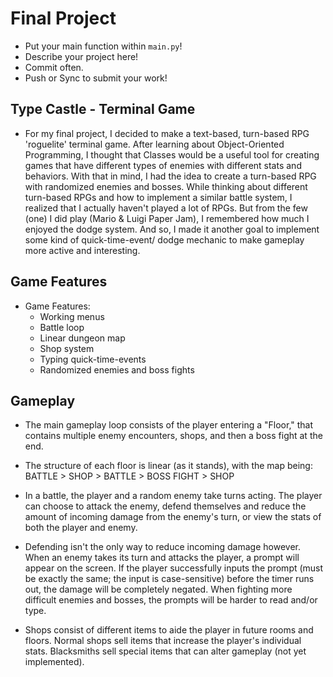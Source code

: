 # Final Project
- Put your main function within `main.py`!
- Describe your project here!
- Commit often.
- Push or Sync to submit your work!


## Type Castle - Terminal Game
* For my final project, I decided to make a text-based, turn-based RPG 'roguelite' terminal game. After learning about Object-Oriented Programming, I thought that Classes would be a useful tool for creating games that have different types of enemies with different stats and behaviors. With that in mind, I had the idea to create a turn-based RPG with randomized enemies and bosses. While thinking about different turn-based RPGs and how to implement a similar battle system, I realized that I actually haven't played a lot of RPGs. But from the few (one) I did play (Mario & Luigi Paper Jam), I remembered how much I enjoyed the dodge system. And so, I made it another goal to implement some kind of quick-time-event/ dodge mechanic to make gameplay more active and interesting.

## Game Features
* Game Features:
  - Working menus
  - Battle loop
  - Linear dungeon map
  - Shop system
  - Typing quick-time-events
  - Randomized enemies and boss fights
 
## Gameplay

* The main gameplay loop consists of the player entering a "Floor," that contains multiple enemy encounters, shops, and then a boss fight at the end.

* The structure of each floor is linear (as it stands), with the map being:
  BATTLE > SHOP > BATTLE > BOSS FIGHT > SHOP

* In a battle, the player and a random enemy take turns acting. The player can choose to attack the enemy, defend themselves and reduce the amount of incoming damage from the enemy's turn, or view the stats of both the player and enemy.

* Defending isn't the only way to reduce incoming damage however. When an enemy takes its turn and attacks the player, a prompt will appear on the screen. If the player successfully inputs the prompt (must be exactly the same; the input is case-sensitive) before the timer runs out,  the damage will be completely negated. When fighting more difficult enemies and bosses, the prompts will be harder to read and/or type.

* Shops consist of different items to aide the player in future rooms and floors. Normal shops sell items that increase the player's individual stats. Blacksmiths sell special items that can alter gameplay (not yet implemented).
